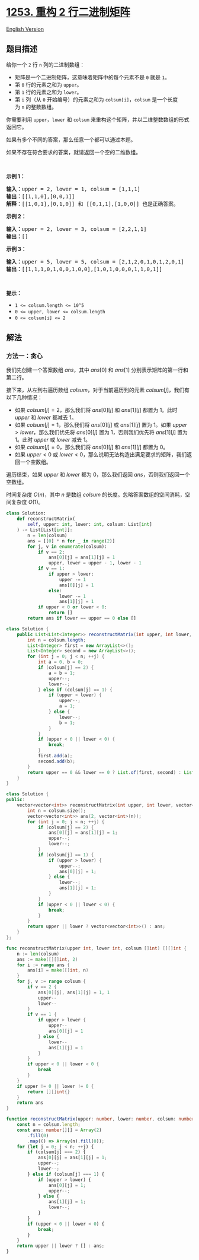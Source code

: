 # [1253. 重构 2 行二进制矩阵](https://leetcode.cn/problems/reconstruct-a-2-row-binary-matrix)

[English Version](/solution/1200-1299/1253.Reconstruct%20a%202-Row%20Binary%20Matrix/README_EN.md)

<!-- tags:贪心,数组,矩阵 -->

<!-- difficulty:中等 -->

## 题目描述

<!-- 这里写题目描述 -->

<p>给你一个&nbsp;<code>2</code>&nbsp;行 <code>n</code> 列的二进制数组：</p>

<ul>
	<li>矩阵是一个二进制矩阵，这意味着矩阵中的每个元素不是&nbsp;<code>0</code>&nbsp;就是&nbsp;<code>1</code>。</li>
	<li>第 <code>0</code> 行的元素之和为&nbsp;<code>upper</code>。</li>
	<li>第 <code>1</code> 行的元素之和为 <code>lower</code>。</li>
	<li>第 <code>i</code> 列（从 <code>0</code> 开始编号）的元素之和为&nbsp;<code>colsum[i]</code>，<code>colsum</code>&nbsp;是一个长度为&nbsp;<code>n</code>&nbsp;的整数数组。</li>
</ul>

<p>你需要利用&nbsp;<code>upper</code>，<code>lower</code>&nbsp;和&nbsp;<code>colsum</code>&nbsp;来重构这个矩阵，并以二维整数数组的形式返回它。</p>

<p>如果有多个不同的答案，那么任意一个都可以通过本题。</p>

<p>如果不存在符合要求的答案，就请返回一个空的二维数组。</p>

<p>&nbsp;</p>

<p><strong>示例 1：</strong></p>

<pre><strong>输入：</strong>upper = 2, lower = 1, colsum = [1,1,1]
<strong>输出：</strong>[[1,1,0],[0,0,1]]
<strong>解释：</strong>[[1,0,1],[0,1,0]] 和 [[0,1,1],[1,0,0]] 也是正确答案。
</pre>

<p><strong>示例 2：</strong></p>

<pre><strong>输入：</strong>upper = 2, lower = 3, colsum = [2,2,1,1]
<strong>输出：</strong>[]
</pre>

<p><strong>示例 3：</strong></p>

<pre><strong>输入：</strong>upper = 5, lower = 5, colsum = [2,1,2,0,1,0,1,2,0,1]
<strong>输出：</strong>[[1,1,1,0,1,0,0,1,0,0],[1,0,1,0,0,0,1,1,0,1]]
</pre>

<p>&nbsp;</p>

<p><strong>提示：</strong></p>

<ul>
	<li><code>1 &lt;= colsum.length &lt;= 10^5</code></li>
	<li><code>0 &lt;= upper, lower &lt;= colsum.length</code></li>
	<li><code>0 &lt;= colsum[i] &lt;= 2</code></li>
</ul>

## 解法

### 方法一：贪心

我们先创建一个答案数组 $ans$，其中 $ans[0]$ 和 $ans[1]$ 分别表示矩阵的第一行和第二行。

接下来，从左到右遍历数组 $colsum$，对于当前遍历到的元素 $colsum[j]$，我们有以下几种情况：

-   如果 $colsum[j] = 2$，那么我们将 $ans[0][j]$ 和 $ans[1][j]$ 都置为 $1$。此时 $upper$ 和 $lower$ 都减去 $1$。
-   如果 $colsum[j] = 1$，那么我们将 $ans[0][j]$ 或 $ans[1][j]$ 置为 $1$。如果 $upper \gt lower$，那么我们优先将 $ans[0][j]$ 置为 $1$，否则我们优先将 $ans[1][j]$ 置为 $1$。此时 $upper$ 或 $lower$ 减去 $1$。
-   如果 $colsum[j] = 0$，那么我们将 $ans[0][j]$ 和 $ans[1][j]$ 都置为 $0$。
-   如果 $upper \lt 0$ 或 $lower \lt 0$，那么说明无法构造出满足要求的矩阵，我们返回一个空数组。

遍历结束，如果 $upper$ 和 $lower$ 都为 $0$，那么我们返回 $ans$，否则我们返回一个空数组。

时间复杂度 $O(n)$，其中 $n$ 是数组 $colsum$ 的长度。忽略答案数组的空间消耗，空间复杂度 $O(1)$。

<!-- tabs:start -->

```python
class Solution:
    def reconstructMatrix(
        self, upper: int, lower: int, colsum: List[int]
    ) -> List[List[int]]:
        n = len(colsum)
        ans = [[0] * n for _ in range(2)]
        for j, v in enumerate(colsum):
            if v == 2:
                ans[0][j] = ans[1][j] = 1
                upper, lower = upper - 1, lower - 1
            if v == 1:
                if upper > lower:
                    upper -= 1
                    ans[0][j] = 1
                else:
                    lower -= 1
                    ans[1][j] = 1
            if upper < 0 or lower < 0:
                return []
        return ans if lower == upper == 0 else []
```

```java
class Solution {
    public List<List<Integer>> reconstructMatrix(int upper, int lower, int[] colsum) {
        int n = colsum.length;
        List<Integer> first = new ArrayList<>();
        List<Integer> second = new ArrayList<>();
        for (int j = 0; j < n; ++j) {
            int a = 0, b = 0;
            if (colsum[j] == 2) {
                a = b = 1;
                upper--;
                lower--;
            } else if (colsum[j] == 1) {
                if (upper > lower) {
                    upper--;
                    a = 1;
                } else {
                    lower--;
                    b = 1;
                }
            }
            if (upper < 0 || lower < 0) {
                break;
            }
            first.add(a);
            second.add(b);
        }
        return upper == 0 && lower == 0 ? List.of(first, second) : List.of();
    }
}
```

```cpp
class Solution {
public:
    vector<vector<int>> reconstructMatrix(int upper, int lower, vector<int>& colsum) {
        int n = colsum.size();
        vector<vector<int>> ans(2, vector<int>(n));
        for (int j = 0; j < n; ++j) {
            if (colsum[j] == 2) {
                ans[0][j] = ans[1][j] = 1;
                upper--;
                lower--;
            }
            if (colsum[j] == 1) {
                if (upper > lower) {
                    upper--;
                    ans[0][j] = 1;
                } else {
                    lower--;
                    ans[1][j] = 1;
                }
            }
            if (upper < 0 || lower < 0) {
                break;
            }
        }
        return upper || lower ? vector<vector<int>>() : ans;
    }
};
```

```go
func reconstructMatrix(upper int, lower int, colsum []int) [][]int {
	n := len(colsum)
	ans := make([][]int, 2)
	for i := range ans {
		ans[i] = make([]int, n)
	}
	for j, v := range colsum {
		if v == 2 {
			ans[0][j], ans[1][j] = 1, 1
			upper--
			lower--
		}
		if v == 1 {
			if upper > lower {
				upper--
				ans[0][j] = 1
			} else {
				lower--
				ans[1][j] = 1
			}
		}
		if upper < 0 || lower < 0 {
			break
		}
	}
	if upper != 0 || lower != 0 {
		return [][]int{}
	}
	return ans
}
```

```ts
function reconstructMatrix(upper: number, lower: number, colsum: number[]): number[][] {
    const n = colsum.length;
    const ans: number[][] = Array(2)
        .fill(0)
        .map(() => Array(n).fill(0));
    for (let j = 0; j < n; ++j) {
        if (colsum[j] === 2) {
            ans[0][j] = ans[1][j] = 1;
            upper--;
            lower--;
        } else if (colsum[j] === 1) {
            if (upper > lower) {
                ans[0][j] = 1;
                upper--;
            } else {
                ans[1][j] = 1;
                lower--;
            }
        }
        if (upper < 0 || lower < 0) {
            break;
        }
    }
    return upper || lower ? [] : ans;
}
```

<!-- tabs:end -->

<!-- end -->
